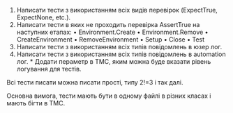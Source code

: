 1. Написати тести з використанням всіх видів перевірок (ExpectTrue, ExpectNone, etc.).
2. Написати тести в яких не проходить перевірка AssertTrue на наступних етапах:
    • Environment.Create
    • Environment.Remove
    • CreateEnvironment
    • RemoveEnvironment
    • Setup
    • Close
    • Test
3. Написати тести з використанням всіх типів повідомлень в юзер лог.
4. Написати тести з використанням всіх типів повідомлень в automation лог. * Додати пераметр в TMC, яким можна буде вказати рівень логування для тестів.

Всі тести писати можна писати прості, типу 2!=3 і так далі. 

Основна вимога, тести мають бути в одному файлі в різних класах і мають бігти в TMC.
